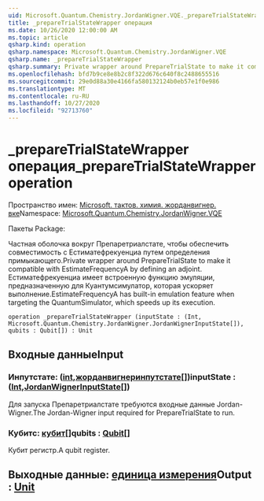 ```yaml
---
uid: Microsoft.Quantum.Chemistry.JordanWigner.VQE._prepareTrialStateWrapper
title: _prepareTrialStateWrapper операция
ms.date: 10/26/2020 12:00:00 AM
ms.topic: article
qsharp.kind: operation
qsharp.namespace: Microsoft.Quantum.Chemistry.JordanWigner.VQE
qsharp.name: _prepareTrialStateWrapper
qsharp.summary: Private wrapper around PrepareTrialState to make it compatible with EstimateFrequencyA by defining an adjoint. EstimateFrequencyA has built-in emulation feature when targeting the QuantumSimulator, which speeds up its execution.
ms.openlocfilehash: bfd7b9ce8e8b2c8f322d676c640f8c2488655516
ms.sourcegitcommit: 29e0d88a30e4166fa580132124b0eb57e1f0e986
ms.translationtype: MT
ms.contentlocale: ru-RU
ms.lasthandoff: 10/27/2020
ms.locfileid: "92713760"
---
```

# <a name="_preparetrialstatewrapper-operation"></a><span data-ttu-id="e85c1-102">_prepareTrialStateWrapper операция</span><span class="sxs-lookup"><span data-stu-id="e85c1-102">_prepareTrialStateWrapper operation</span></span>

<span data-ttu-id="e85c1-103">Пространство имен: [Microsoft. тактов. химия. жорданвигнер. вке](xref:Microsoft.Quantum.Chemistry.JordanWigner.VQE)</span><span class="sxs-lookup"><span data-stu-id="e85c1-103">Namespace: [Microsoft.Quantum.Chemistry.JordanWigner.VQE](xref:Microsoft.Quantum.Chemistry.JordanWigner.VQE)</span></span>

<span data-ttu-id="e85c1-104">Пакеты [](https://nuget.org/packages/)</span><span class="sxs-lookup"><span data-stu-id="e85c1-104">Package: [](https://nuget.org/packages/)</span></span>


<span data-ttu-id="e85c1-105">Частная оболочка вокруг Препаретриалстате, чтобы обеспечить совместимость с Естиматефрекуенциа путем определения примыкающего.</span><span class="sxs-lookup"><span data-stu-id="e85c1-105">Private wrapper around PrepareTrialState to make it compatible with EstimateFrequencyA by defining an adjoint.</span></span>
<span data-ttu-id="e85c1-106">Естиматефрекуенциа имеет встроенную функцию эмуляции, предназначенную для Куантумсимулатор, которая ускоряет выполнение.</span><span class="sxs-lookup"><span data-stu-id="e85c1-106">EstimateFrequencyA has built-in emulation feature when targeting the QuantumSimulator, which speeds up its execution.</span></span>

```qsharp
operation _prepareTrialStateWrapper (inputState : (Int, Microsoft.Quantum.Chemistry.JordanWigner.JordanWignerInputState[]), qubits : Qubit[]) : Unit
```


## <a name="input"></a><span data-ttu-id="e85c1-107">Входные данные</span><span class="sxs-lookup"><span data-stu-id="e85c1-107">Input</span></span>

### <a name="inputstate--intjordanwignerinputstate"></a><span data-ttu-id="e85c1-108">Инпутстате: ([int](xref:microsoft.quantum.lang-ref.int),[жорданвигнеринпутстате](xref:Microsoft.Quantum.Chemistry.JordanWigner.JordanWignerInputState)[])</span><span class="sxs-lookup"><span data-stu-id="e85c1-108">inputState : ([Int](xref:microsoft.quantum.lang-ref.int),[JordanWignerInputState](xref:Microsoft.Quantum.Chemistry.JordanWigner.JordanWignerInputState)[])</span></span>

<span data-ttu-id="e85c1-109">Для запуска Препаретриалстате требуются входные данные Jordan-Wigner.</span><span class="sxs-lookup"><span data-stu-id="e85c1-109">The Jordan-Wigner input required for PrepareTrialState to run.</span></span>


### <a name="qubits--qubit"></a><span data-ttu-id="e85c1-110">Кубитс: [кубит](xref:microsoft.quantum.lang-ref.qubit)[]</span><span class="sxs-lookup"><span data-stu-id="e85c1-110">qubits : [Qubit](xref:microsoft.quantum.lang-ref.qubit)[]</span></span>

<span data-ttu-id="e85c1-111">Кубит регистр.</span><span class="sxs-lookup"><span data-stu-id="e85c1-111">A qubit register.</span></span>



## <a name="output--unit"></a><span data-ttu-id="e85c1-112">Выходные данные: [единица измерения](xref:microsoft.quantum.lang-ref.unit)</span><span class="sxs-lookup"><span data-stu-id="e85c1-112">Output : [Unit](xref:microsoft.quantum.lang-ref.unit)</span></span>

